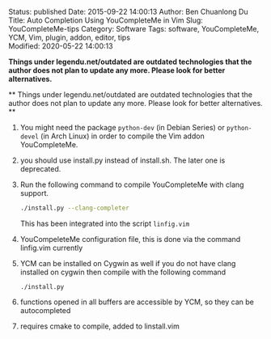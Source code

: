 Status: published
Date: 2015-09-22 14:00:13
Author: Ben Chuanlong Du
Title: Auto Completion Using YouCompleteMe in Vim
Slug: YouCompleteMe-tips
Category: Software
Tags: software, YouCompleteMe, YCM, Vim, plugin, addon, editor, tips  
Modified: 2020-05-22 14:00:13

**Things under legendu.net/outdated are outdated technologies that the author does not plan to update any more. Please look for better alternatives.**


**
Things under legendu.net/outdated are outdated technologies 
that the author does not plan to update any more. 
Please look for better alternatives.
**

1. You might need the package `python-dev` (in Debian Series) 
    or `python-devel` (in Arch Linux) in order to compile the Vim addon YouCompleteMe. 

2. you should use install.py instead of install.sh. 
    The later one is deprecated.

3. Run the following command to compile YouCompleteMe with clang support.
    ```bash
    ./install.py --clang-completer
    ```
    This has been integrated into the script `linfig.vim`

4. YouCompeleteMe configuration file, this is done via the command linfig.vim currently

5. YCM can be installed on Cygwin as well
    if you do not have clang installed on cygwin then compile with the following command
    ```language
    ./install.py 
    ```

3. functions opened in all buffers are accessible by YCM, 
    so they can be autocompleted

4. requires cmake to compile, added to linstall.vim
